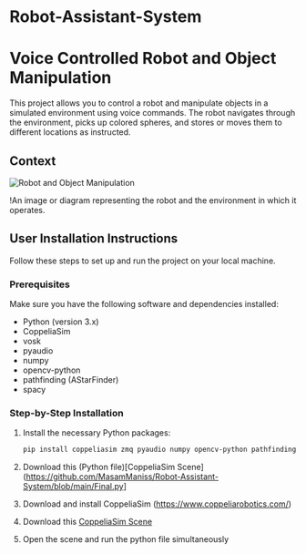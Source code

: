 # Robot-Assistant-System
# Voice Controlled Robot and Object Manipulation

This project allows you to control a robot and manipulate objects in a simulated environment using voice commands. The robot navigates through the environment, picks up colored spheres, and stores or moves them to different locations as instructed.

## Context

![Robot and Object Manipulation](url_to_image)

!An image or diagram representing the robot and the environment in which it operates.

## User Installation Instructions

Follow these steps to set up and run the project on your local machine.

### Prerequisites

Make sure you have the following software and dependencies installed:

- Python (version 3.x)
- CoppeliaSim
- vosk
- pyaudio
- numpy
- opencv-python
- pathfinding (AStarFinder)
- spacy

### Step-by-Step Installation


1. Install the necessary Python packages:
   ```bash
   pip install coppeliasim zmq pyaudio numpy opencv-python pathfinding spacy
   ```
2. Download this (Python file)[CoppeliaSim Scene](https://github.com/MasamManiss/Robot-Assistant-System/blob/main/Final.py]   
3. Download and install CoppeliaSim
   (https://www.coppeliarobotics.com/)
   
4. Download this [CoppeliaSim Scene](https://github.com/MasamManiss/Robot-Assistant-System/blob/main/Final.ttt)
   
5. Open the scene and run the python file simultaneously
